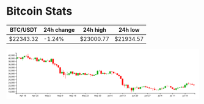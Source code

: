 # Bitcoin Stats

BTC/USDT|24h change|24h high|24h low|
|---|---|---|---|
|$22343.32|-1.24%|$23000.77|$21934.57|

<img src="./chart.svg">

